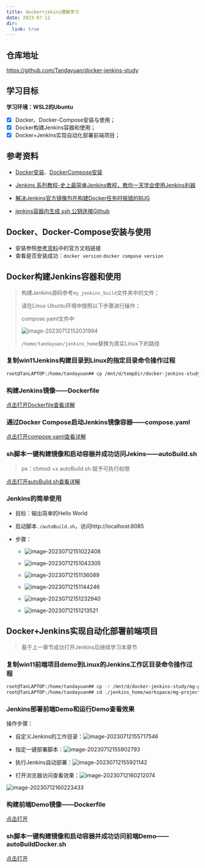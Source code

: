 ```yaml
---
title: docker+jekins理解学习
date: 2023-07-12
dir:
  link: true
---
```

## 仓库地址
https://github.com/Tandayuan/docker-jenkins-study

## 学习目标

**学习环境：WSL2的Ubuntu**

+ [x] Docker、Docker-Compose安装与使用；
+ [x] Docker构建Jenkins容器和使用；
+ [x] Docker+Jenkins实现自动化部署前端项目；

## 参考资料

+ [Docker安装](https://docs.docker.com/engine/install/ubuntu/)、[DockerCompose安装](https://docs.docker.com/compose/install/linux/)

+ [Jenkins 系列教程-史上最简单Jenkins教程，教你一天学会使用Jenkins利器](https://blog.csdn.net/qq_32352777/article/details/109267847)

+ [解决Jenkins官方镜像包在构建Docker任务时报错的BUG](https://www.digitalocean.com/community/questions/docker-lib-x86_64-linux-gnu-libc-so-6-version-glibc_2-32-not-found-required-by-docker-how-to-solve)

+ [jenkins容器内生成 ssh 公钥连接Github](https://juejin.cn/post/6967243012199940110#heading-8)

## Docker、Docker-Compose安装与使用

+ 安装参照<a href="#参考资料">参考资料</a>中的官方文档链接
+ 查看是否安装成功：`docker version` `docker compose version`

## Docker构建Jenkins容器和使用

> 构建Jenkins源码参考`my_jenkins_build`文件夹中的文件；
>
> 请在Linux Ubuntu环境中按照以下步骤进行操作；
>
> compose.yaml文件中
>
> ![image-20230712152031994](images/Readme/image-20230712152031994.png)
>
> `/home/tandayuan/jenkins_home`替换为真实Linux下的路径

### 复制win11Jenkins构建目录到Linux的指定目录命令操作过程

```bash
root@TanLAPTOP:/home/tandayuan## cp /mnt/d/tempDir/docker-jenkins-study/my_jenkins_build .
```

### 构建Jenkins镜像——Dockerfile

[点击打开Dockerfile查看详解](./my_jenkins_build/Dockerfile)

### 通过Docker Compose启动Jenkins镜像容器——compose.yaml

[点击打开compose.yaml查看详解](./my_jenkins_build/compose.yaml)

### sh脚本一键构建镜像和启动容器并成功访问Jekins——autoBuild.sh

> ps：chmod +x autoBuild.sh 赋予可执行权限

[点击打开autoBuild.sh查看详解](./my_jenkins_build/autoBuild.sh)

### Jenkins的简单使用

+ 目标：输出简单的Hello World

+ 启动脚本`./autoBuild.sh`，访问http://localhost:8085

+ 步骤：

  + ![image-20230712151022408](images/Readme/image-20230712151022408.png)
  + ![image-20230712151043305](images/Readme/image-20230712151043305.png)

  + ![image-20230712151136089](images/Readme/image-20230712151136089.png)

  + ![image-20230712151144246](images/Readme/image-20230712151144246.png)

  + ![image-20230712151232940](images/Readme/image-20230712151232940.png)

  + ![image-20230712151213521](images/Readme/image-20230712151213521.png)

## Docker+Jenkins实现自动化部署前端项目

> 基于上一章节成功打开Jenkins后继续学习本章节

### 复制win11前端项目demo到Linux的Jenkins工作区目录命令操作过程

```bash
root@TanLAPTOP:/home/tandayuan## cp -r /mnt/d/docker-jenkins-study/mg-project ./jenkins_home/workspace/mg-project
root@TanLAPTOP:/home/tandayuan## cd ./jenkins_home/workspace/mg-project/
```

### Jenkins部署前端Demo和运行Demo查看效果

操作步骤：

+ 自定义Jenkins的工作目录：![image-20230712155717546](images/Readme/image-20230712155717546.png)

+ 指定一键部署脚本：![image-20230712155902793](images/Readme/image-20230712155902793.png)

+ 执行Jenkins自动部署：![image-20230712155921142](images/Readme/image-20230712155921142.png)

+ 打开浏览器访问查看效果：![image-20230712160212074](images/Readme/image-20230712160212074.png)

![image-20230712160223433](images/Readme/image-20230712160223433.png)

### 构建前端Demo镜像——Dockerfile

[点击打开](./mg-project/Dockerfile)

### sh脚本一键构建镜像和启动容器并成功访问前端Demo——autoBuildDocker.sh

[点击打开](./mg-project/autoBuildDocker.sh)

